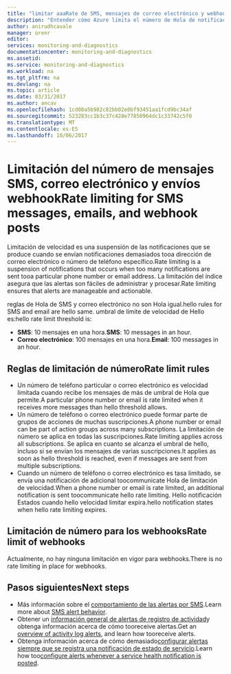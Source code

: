 ```yaml
---
title: "limitar aaaRate de SMS, mensajes de correo electrónico y webhooks | Documentos de Microsoft"
description: "Entender cómo Azure limita el número de Hola de notificaciones de SMS, correo electrónico o webhook posibles de un grupo de acción."
author: anirudhcavale
manager: orenr
editor: 
services: monitoring-and-diagnostics
documentationcenter: monitoring-and-diagnostics
ms.assetid: 
ms.service: monitoring-and-diagnostics
ms.workload: na
ms.tgt_pltfrm: na
ms.devlang: na
ms.topic: article
ms.date: 03/31/2017
ms.author: ancav
ms.openlocfilehash: 1cd08a5b982c82bb02e0bf93451aa1fcd9bc34af
ms.sourcegitcommit: 523283cc1b3c37c428e77850964dc1c33742c5f0
ms.translationtype: MT
ms.contentlocale: es-ES
ms.lasthandoff: 10/06/2017
---
```

# <a name="rate-limiting-for-sms-messages-emails-and-webhook-posts"></a><span data-ttu-id="7f1b0-103">Limitación del número de mensajes SMS, correo electrónico y envíos webhook</span><span class="sxs-lookup"><span data-stu-id="7f1b0-103">Rate limiting for SMS messages, emails, and webhook posts</span></span>
<span data-ttu-id="7f1b0-104">Limitación de velocidad es una suspensión de las notificaciones que se produce cuando se envían notificaciones demasiados tooa dirección de correo electrónico o número de teléfono específico.</span><span class="sxs-lookup"><span data-stu-id="7f1b0-104">Rate limiting is a suspension of notifications that occurs when too many notifications are sent tooa particular phone number or email address.</span></span> <span data-ttu-id="7f1b0-105">La limitación del índice asegura que las alertas son fáciles de administrar y procesar.</span><span class="sxs-lookup"><span data-stu-id="7f1b0-105">Rate limiting ensures that alerts are manageable and actionable.</span></span>

<span data-ttu-id="7f1b0-106">reglas de Hola de SMS y correo electrónico no son Hola igual.</span><span class="sxs-lookup"><span data-stu-id="7f1b0-106">hello rules for SMS and email are hello same.</span></span> <span data-ttu-id="7f1b0-107">umbral de límite de velocidad de Hello es:</span><span class="sxs-lookup"><span data-stu-id="7f1b0-107">hello rate limit threshold is:</span></span>

 - <span data-ttu-id="7f1b0-108">**SMS**: 10 mensajes en una hora.</span><span class="sxs-lookup"><span data-stu-id="7f1b0-108">**SMS**: 10 messages in an hour.</span></span>
 - <span data-ttu-id="7f1b0-109">**Correo electrónico**: 100 mensajes en una hora.</span><span class="sxs-lookup"><span data-stu-id="7f1b0-109">**Email**: 100 messages in an hour.</span></span>

## <a name="rate-limit-rules"></a><span data-ttu-id="7f1b0-110">Reglas de limitación de número</span><span class="sxs-lookup"><span data-stu-id="7f1b0-110">Rate limit rules</span></span>
- <span data-ttu-id="7f1b0-111">Un número de teléfono particular o correo electrónico es velocidad limitada cuando recibe los mensajes de más de umbral de Hola que permite.</span><span class="sxs-lookup"><span data-stu-id="7f1b0-111">A particular phone number or email is rate limited when it receives more messages than hello threshold allows.</span></span>
- <span data-ttu-id="7f1b0-112">Un número de teléfono o correo electrónico puede formar parte de grupos de acciones de muchas suscripciones.</span><span class="sxs-lookup"><span data-stu-id="7f1b0-112">A phone number or email can be part of action groups across many subscriptions.</span></span> <span data-ttu-id="7f1b0-113">La limitación de número se aplica en todas las suscripciones.</span><span class="sxs-lookup"><span data-stu-id="7f1b0-113">Rate limiting applies across all subscriptions.</span></span> <span data-ttu-id="7f1b0-114">Se aplica en cuanto se alcanza el umbral de hello, incluso si se envían los mensajes de varias suscripciones.</span><span class="sxs-lookup"><span data-stu-id="7f1b0-114">It applies as soon as hello threshold is reached, even if messages are sent from multiple subscriptions.</span></span>  
- <span data-ttu-id="7f1b0-115">Cuando un número de teléfono o correo electrónico es tasa limitado, se envía una notificación de adicional toocommunicate Hola de limitación de velocidad.</span><span class="sxs-lookup"><span data-stu-id="7f1b0-115">When a phone number or email is rate limited, an additional notification is sent toocommunicate hello rate limiting.</span></span> <span data-ttu-id="7f1b0-116">Hello notificación Estados cuando hello velocidad limitar expira.</span><span class="sxs-lookup"><span data-stu-id="7f1b0-116">hello notification states when hello rate limiting expires.</span></span>

## <a name="rate-limit-of-webhooks"></a><span data-ttu-id="7f1b0-117">Limitación de número para los webhooks</span><span class="sxs-lookup"><span data-stu-id="7f1b0-117">Rate limit of webhooks</span></span> ##
<span data-ttu-id="7f1b0-118">Actualmente, no hay ninguna limitación en vigor para webhooks.</span><span class="sxs-lookup"><span data-stu-id="7f1b0-118">There is no rate limiting in place for webhooks.</span></span>

## <a name="next-steps"></a><span data-ttu-id="7f1b0-119">Pasos siguientes</span><span class="sxs-lookup"><span data-stu-id="7f1b0-119">Next steps</span></span> ##
* <span data-ttu-id="7f1b0-120">Más información sobre el [comportamiento de las alertas por SMS](monitoring-sms-alert-behavior.md).</span><span class="sxs-lookup"><span data-stu-id="7f1b0-120">Learn more about [SMS alert behavior](monitoring-sms-alert-behavior.md).</span></span>
* <span data-ttu-id="7f1b0-121">Obtener un [información general de alertas de registro de actividad](monitoring-overview-alerts.md)y obtenga información acerca de cómo tooreceive alertas.</span><span class="sxs-lookup"><span data-stu-id="7f1b0-121">Get an [overview of activity log alerts](monitoring-overview-alerts.md), and learn how tooreceive alerts.</span></span>  
* <span data-ttu-id="7f1b0-122">Obtenga información acerca de cómo demasiado[configurar alertas siempre que se registra una notificación de estado de servicio](monitoring-activity-log-alerts-on-service-notifications.md).</span><span class="sxs-lookup"><span data-stu-id="7f1b0-122">Learn how too[configure alerts whenever a service health notification is posted](monitoring-activity-log-alerts-on-service-notifications.md).</span></span>
